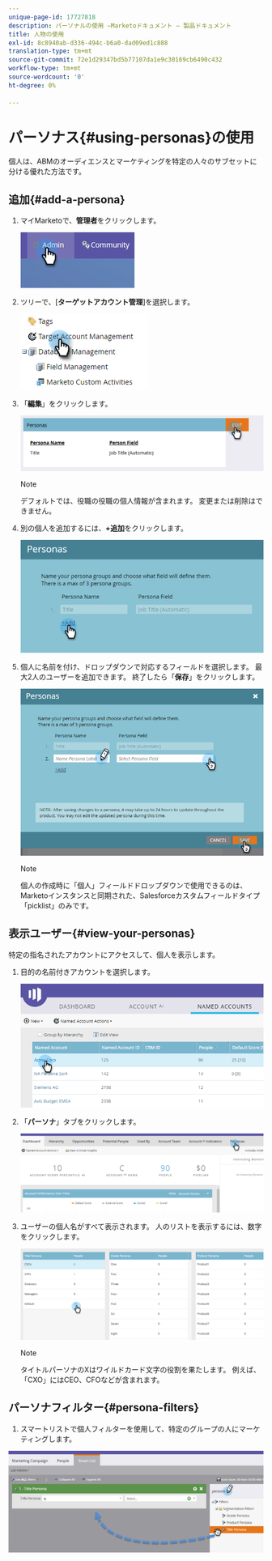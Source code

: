 ```yaml
---
unique-page-id: 17727818
description: パーソナルの使用 —Marketoドキュメント — 製品ドキュメント
title: 人物の使用
exl-id: 8c8940ab-d336-494c-b6a0-dad09ed1c888
translation-type: tm+mt
source-git-commit: 72e1d29347bd5b77107da1e9c30169cb6490c432
workflow-type: tm+mt
source-wordcount: '0'
ht-degree: 0%

---
```


# パーソナス{#using-personas}の使用

個人は、ABMのオーディエンスとマーケティングを特定の人々のサブセットに分ける優れた方法です。

## 追加{#add-a-persona}

1. マイMarketoで、**管理者**&#x200B;をクリックします。

   ![](assets/one.png)

1. ツリーで、[**ターゲットアカウント管理**]を選択します。

   ![](assets/using-personas-2.png)

1. 「**編集**」をクリックします。

   ![](assets/three.png)

   >[!NOTE]
   >
   >デフォルトでは、役職の役職の個人情報が含まれます。 変更または削除はできません。

1. 別の個人を追加するには、**+追加**&#x200B;をクリックします。

   ![](assets/four.png)

1. 個人に名前を付け、ドロップダウンで対応するフィールドを選択します。 最大2人のユーザーを追加できます。 終了したら「**保存**」をクリックします。

   ![](assets/five.png)

   >[!NOTE]
   >
   >個人の作成時に「個人」フィールドドロップダウンで使用できるのは、Marketoインスタンスと同期された、Salesforceカスタムフィールドタイプ「picklist」のみです。

## 表示ユーザー{#view-your-personas}

特定の指名されたアカウントにアクセスして、個人を表示します。

1. 目的の名前付きアカウントを選択します。

   ![](assets/one-a.png)

1. 「**パーソナ**」タブをクリックします。

   ![](assets/two-a.png)

1. ユーザーの個人名がすべて表示されます。 人のリストを表示するには、数字をクリックします。

   ![](assets/three-a.png)

   >[!NOTE]
   >
   >タイトルパーソナのXはワイルドカード文字の役割を果たします。 例えば、「CXO」にはCEO、CFOなどが含まれます。

## パーソナフィルター{#persona-filters}

1. スマートリストで個人フィルターを使用して、特定のグループの人にマーケティングします。

![](assets/one-b.png)
